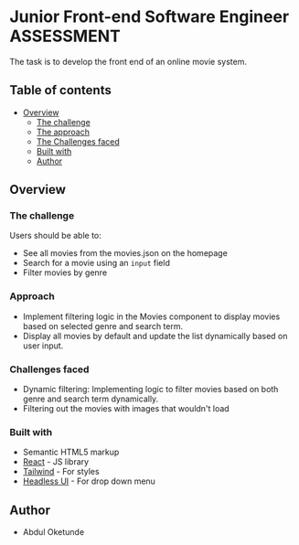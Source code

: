 # Junior Front-end Software Engineer ASSESSMENT

The task is to develop the front end of an online movie system. 

## Table of contents

- [Overview](#overview)
  - [The challenge](#the-challenge)
  - [The approach](#approach)
  - [The Challenges faced](#challenges-faced)
  - [Built with](#built-with)
  - [Author](#author)

## Overview

### The challenge

Users should be able to:

- See all movies from the movies.json on the homepage
- Search for a movie using an `input` field
- Filter movies by genre

### Approach

- Implement filtering logic in the Movies component to display movies based on selected genre and search term.
- Display all movies by default and update the list dynamically based on user input.

### Challenges faced

- Dynamic filtering: Implementing logic to filter movies based on both genre and search term dynamically.
- Filtering out the movies with images that wouldn't load

### Built with

- Semantic HTML5 markup
- [React](https://reactjs.org/) - JS library
- [Tailwind](https://styled-components.com/) - For styles
- [Headless UI](https://headlessui.com/react/menu) - For drop down menu

## Author

- Abdul Oketunde
